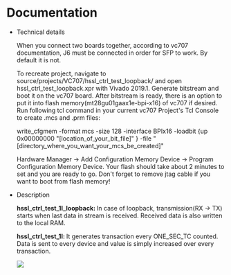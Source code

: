 # Documentation
* Technical details

  When you connect two boards together, according to vc707 documentation, J6 must be connected in order for SFP to work. By default it is not.

  To recreate project, navigate to source/projects/VC707/hssl_ctrl_test_loopback/ and open hssl_ctrl_test_loopback.xpr with Vivado 2019.1. Generate bitstream and boot it on the vc707 board. After bitstream is ready, there is an option to put it into flash memory(mt28gu01gaax1e-bpi-x16) of vc707 if desired.
  Run following tcl command in your current vc707 Project's Tcl Console to create .mcs and .prm files:

    write_cfgmem  -format mcs -size 128 -interface BPIx16 -loadbit {up 0x00000000 "[location_of_your_bit_file]" } -file "[directory_where_you_want_your_mcs_be_created]"

  Hardware Manager -> Add Configuration Memory Device -> Program Configuration Memory Device. Your flash should take about 2 minutes to set and you are ready to go. Don't forget to remove jtag cable if you want to boot from flash memory!

* Description

  <b>hssl_ctrl_test_1l_loopback: </b> In case of loopback, transmission(RX -> TX) starts when last data in stream is received. Received data is also written to the local RAM. 

  <b>hssl_ctrl_test_1l: </b> It generates transaction every ONE_SEC_TC counted. Data is sent to every device and value is simply increased over every transaction.

  ![](https://github.com/typhoon-hil/SFP-Simulation-link)